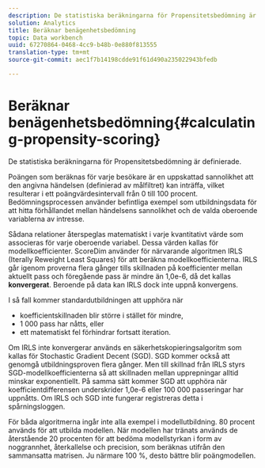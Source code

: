 ```yaml
---
description: De statistiska beräkningarna för Propensitetsbedömning är definierade.
solution: Analytics
title: Beräknar benägenhetsbedömning
topic: Data workbench
uuid: 67270864-0468-4cc9-b48b-0e880f813555
translation-type: tm+mt
source-git-commit: aec1f7b14198cdde91f61d490a235022943bfedb

---
```



# Beräknar benägenhetsbedömning{#calculating-propensity-scoring}

De statistiska beräkningarna för Propensitetsbedömning är definierade.

Poängen som beräknas för varje besökare är en uppskattad sannolikhet att den angivna händelsen (definierad av målfiltret) kan inträffa, vilket resulterar i ett poängvärdesintervall från 0 till 100 procent. Bedömningsprocessen använder befintliga exempel som utbildningsdata för att hitta förhållandet mellan händelsens sannolikhet och de valda oberoende variablerna av intresse.

Sådana relationer återspeglas matematiskt i varje kvantitativt värde som associeras för varje oberoende variabel. Dessa värden kallas för modellkoefficienter. ScoreDim använder för närvarande algoritmen IRLS (Iterally Reweight Least Squares) för att beräkna modellkoefficienterna. IRLS går igenom proverna flera gånger tills skillnaden på koefficienter mellan aktuellt pass och föregående pass är mindre än 1,0e-6, då det kallas **konvergerat**. Beroende på data kan IRLS dock inte uppnå konvergens.

I så fall kommer standardutbildningen att upphöra när

* koefficientskillnaden blir större i stället för mindre,
* 1 000 pass har nåtts, eller
* ett matematiskt fel förhindrar fortsatt iteration.

Om IRLS inte konvergerar används en säkerhetskopieringsalgoritm som kallas för Stochastic Gradient Decent (SGD). SGD kommer också att genomgå utbildningsproven flera gånger. Men till skillnad från IRLS styrs SGD-modellkoefficienterna så att skillnaden mellan upprepningar alltid minskar exponentiellt. På samma sätt kommer SGD att upphöra när koefficientdifferensen underskrider 1,0e-6 eller 100 000 passeringar har uppnåtts. Om IRLS och SGD inte fungerar registreras detta i spårningsloggen.

För båda algoritmerna ingår inte alla exempel i modellutbildning. 80 procent används för att utbilda modellen. När modellen har tränats används de återstående 20 procenten för att bedöma modellstyrkan i form av noggrannhet, återkallelse och precision, som beräknas utifrån den sammansatta matrisen. Ju närmare 100 %, desto bättre blir poängmodellen.
